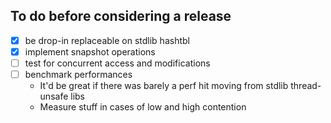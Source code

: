 ## To do before considering a release
- [x] be drop-in replaceable on stdlib hashtbl
- [x] implement snapshot operations
- [ ] test for concurrent access and modifications
- [ ] benchmark performances
  - It'd be great if there was barely a perf hit moving from stdlib thread-unsafe libs
  - Measure stuff in cases of low and high contention
